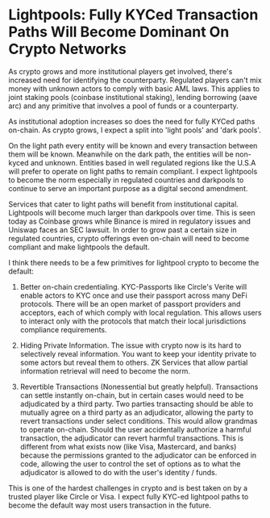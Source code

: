 # Lightpools: Fully KYCed Transaction Paths Will Become Dominant On Crypto Networks

As crypto grows and more institutional players get involved, there's increased need for identifying the counterparty. Regulated players can't mix money with unknown actors to comply with basic AML laws. This applies to joint staking pools (coinbase institutional staking),  lending borrowing (aave arc) and any primitive that involves a pool of funds or a counterparty.

As institutional adoption increases so does the need for fully KYCed paths on-chain. As crypto grows, I expect a split into 'light pools' and 'dark pools'.

On the light path every entity will be known and every transaction between them will be known. Meanwhile on the dark path, the entities will be non-kyced and unknown. Entities based in well regulated regions like the U.S.A will prefer to operate on light paths to remain compliant. I expect lightpools to become the norm especially in regulated countries and darkpools to continue to serve an important purpose as a digital second amendment.

Services that cater to light paths will benefit from institutional capital. Lightpools will become much larger than darkpools over time. This is seen today as Coinbase grows while Binance is mired in regulatory issues and Uniswap faces an SEC lawsuit. In order to grow past a certain size in regulated countries, crypto offerings even on-chain will need to become compliant and make lightpools the default. 

I think there needs to be a few primitives for lightpool crypto to become the default:

1) Better on-chain credentialing. KYC-Passports like Circle's Verite will enable actors to KYC once and use their passport across many DeFi protocols. There will be an open market of passport providers and acceptors, each of which comply with local regulation. This allows users to interact only with the protocols that match their local jurisdictions compliance requirements. 

2) Hiding Private Information. The issue with crypto now is its hard to selectively reveal information. You want to keep your identity private to some actors but reveal them to others. ZK Services that allow partial information retrieval will need to become the norm.

3) Revertible Transactions (Nonessential but greatly helpful). Transactions can settle instantly on-chain, but in certain cases would need to be adjudicated by a third party. Two parties transacting should be able to mutually agree on a third party as an adjudicator, allowing the party to revert transactions under select conditions. This would allow grandmas to operate on-chain. Should the user accidentally authorize a harmful transaction, the adjudicator can revert harmful transactions. This is different from what exists now (like Visa, Mastercard, and banks) because the permissions granted to the adjudicator can be enforced in code, allowing the user to control the set of options as to what the adjudicator is allowed to do with the user's identity / funds.


This is one of the hardest challenges in crypto and is best taken on by a trusted player like Circle or Visa. I expect fully KYC-ed lightpool paths to become the default way most users transaction in the future.
